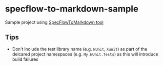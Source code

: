 # specflow-to-markdown-sample
Sample project using [SpecFlowToMarkdown tool](https://github.com/gman-au/specflow-to-markdown/tree/v6.0.8)

## Tips
* Don't include the test library name (e.g. `NUnit`, `Xunit`) as part of the delcared project namespaces (e.g. `My.NUnit.Tests`) as this will introduce build failures